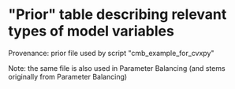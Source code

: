 "Prior" table describing relevant types of model variables
==========================================================

Provenance: prior file used by script "cmb_example_for_cvxpy"

Note: the same file is also used in Parameter Balancing (and stems originally from Parameter Balancing)


